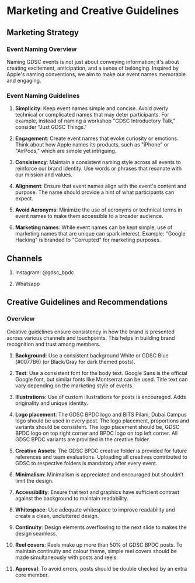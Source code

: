 # Marketing and Creative Guidelines 

## Marketing Strategy

### Event Naming Overview

Naming GDSC events is not just about conveying information; it's about creating excitement, anticipation, and a sense of belonging. Inspired by Apple's naming conventions, we aim to make our event names memorable and engaging.


### Event Naming Guidelines

1. **Simplicity**: Keep event names simple and concise. Avoid overly technical or complicated names that may deter participants. For example, instead of naming a workshop "GDSC Introductory Talk," consider "Just GDSC Things."

2. **Engagement**: Create event names that evoke curiosity or emotions. Think about how Apple names its products, such as "iPhone" or "AirPods," which are simple yet intriguing.

3. **Consistency**: Maintain a consistent naming style across all events to reinforce our brand identity. Use words or phrases that resonate with our mission and values.

4. **Alignment**: Ensure that event names align with the event's content and purpose. The name should provide a hint of what participants can expect.

5. **Avoid Acronyms**: Minimize the use of acronyms or technical terms in event names to make them accessible to a broader audience.

6. **Marketing names**: While event names can be kept simple, use of marketing names that are unique can spark interest. Example: "Google Hacking" is branded to "Corrupted" for marketing purposes.


## Channels

1. Instagram: @gdsc_bpdc

2. Whatsapp


## Creative Guidelines and Recommendations

### Overview

Creative guidelines ensure consistency in how the brand is presented across various channels and touchpoints. This helps in building brand recognition and trust among members.


1. **Background**: Use a consistent background White or GDSC Blue (#0077B6) (or Black/Gray for dark themed posts).

2. **Text**: Use a consistent font for the body text. Google Sans is the official Google font, but similar fonts like Montserrat can be used. Title text can vary depending on the marketing style of events.

3. **Illustrations**: Use of custom illustrations for posts is encouraged. Adds originality and unique identity.

4. **Logo placement**: The GDSC BPDC logo and BITS Pilani, Dubai Campus logo should be used in every post. The logo placement, proportions and variants should be consistent. The logo placement should be, GDSC BPDC logo on top right corner and BPDC logo on top left corner. All GDSC BPDC variants are provided in the creative folder.

5. **Creative Assets**: The GDSC BPDC creative folder is provided for future references and team evaluations. Uploading all creatives contributed to GDSC to respective folders is mandatory after every event.

6. **Minimalism**: Minimalism is appreciated and encouraged but shouldn’t limit the design.

7. **Accessibility**: Ensure that text and graphics have sufficient contrast against the background to maintain readability.

8. **Whitespace**: Use adequate whitespace to improve readability and create a clean, uncluttered design.

9. **Continuity**: Design elements overflowing to the next slide to makes the design seamless.

10. **Reel covers**: Reels make up more than 50% of GDSC BPDC posts. To maintain continuity and colour theme, simple reel covers should be made simultaneously with posts and reels.

11. **Approval**: To avoid errors, posts should be double checked by an extra core member.



